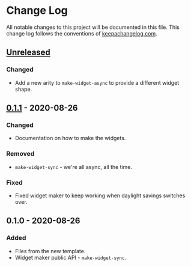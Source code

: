 # Change Log
All notable changes to this project will be documented in this file. This change log follows the conventions of [keepachangelog.com](http://keepachangelog.com/).

## [Unreleased]
### Changed
- Add a new arity to `make-widget-async` to provide a different widget shape.

## [0.1.1] - 2020-08-26
### Changed
- Documentation on how to make the widgets.

### Removed
- `make-widget-sync` - we're all async, all the time.

### Fixed
- Fixed widget maker to keep working when daylight savings switches over.

## 0.1.0 - 2020-08-26
### Added
- Files from the new template.
- Widget maker public API - `make-widget-sync`.

[Unreleased]: https://github.com/your-name/clojure-playground/compare/0.1.1...HEAD
[0.1.1]: https://github.com/your-name/clojure-playground/compare/0.1.0...0.1.1
